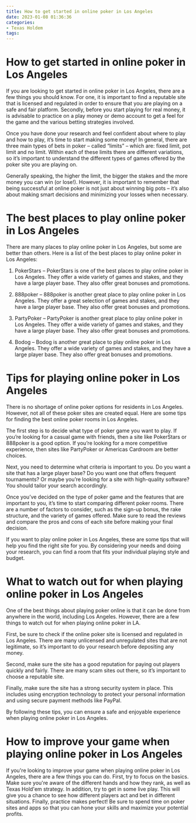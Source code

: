 ```yaml
---
title: How to get started in online poker in Los Angeles 
date: 2023-01-08 01:36:36
categories:
- Texas Holdem
tags:
---
```



#  How to get started in online poker in Los Angeles 

If you are looking to get started in online poker in Los Angeles, there are a few things you should know. For one, it is important to find a reputable site that is licensed and regulated in order to ensure that you are playing on a safe and fair platform. Secondly, before you start playing for real money, it is advisable to practice on a play money or demo account to get a feel for the game and the various betting strategies involved.

Once you have done your research and feel confident about where to play and how to play, it’s time to start making some money! In general, there are three main types of bets in poker – called “limits” – which are: fixed limit, pot limit and no limit. Within each of these limits there are different variations, so it’s important to understand the different types of games offered by the poker site you are playing on.

Generally speaking, the higher the limit, the bigger the stakes and the more money you can win (or lose!). However, it is important to remember that being successful at online poker is not just about winning big pots – it’s also about making smart decisions and minimizing your losses when necessary.

#  The best places to play online poker in Los Angeles 

There are many places to play online poker in Los Angeles, but some are better than others. Here is a list of the best places to play online poker in Los Angeles:

1. PokerStars – PokerStars is one of the best places to play online poker in Los Angeles. They offer a wide variety of games and stakes, and they have a large player base. They also offer great bonuses and promotions.

2. 888poker – 888poker is another great place to play online poker in Los Angeles. They offer a great selection of games and stakes, and they have a large player base. They also offer great bonuses and promotions.

3. PartyPoker – PartyPoker is another great place to play online poker in Los Angeles. They offer a wide variety of games and stakes, and they have a large player base. They also offer great bonuses and promotions.

4. Bodog – Bodog is another great place to play online poker in Los Angeles. They offer a wide variety of games and stakes, and they have a large player base. They also offer great bonuses and promotions.

#  Tips for playing online poker in Los Angeles 

There is no shortage of online poker options for residents in Los Angeles. However, not all of these poker sites are created equal. Here are some tips for finding the best online poker rooms in Los Angeles.

The first step is to decide what type of poker game you want to play. If you’re looking for a casual game with friends, then a site like PokerStars or 888poker is a good option. If you’re looking for a more competitive experience, then sites like PartyPoker or Americas Cardroom are better choices.

Next, you need to determine what criteria is important to you. Do you want a site that has a large player base? Do you want one that offers frequent tournaments? Or maybe you’re looking for a site with high-quality software? You should tailor your search accordingly.

Once you’ve decided on the type of poker game and the features that are important to you, it’s time to start comparing different poker rooms. There are a number of factors to consider, such as the sign-up bonus, the rake structure, and the variety of games offered. Make sure to read the reviews and compare the pros and cons of each site before making your final decision.

If you want to play online poker in Los Angeles, these are some tips that will help you find the right site for you. By considering your needs and doing your research, you can find a room that fits your individual playing style and budget.

#  What to watch out for when playing online poker in Los Angeles 

One of the best things about playing poker online is that it can be done from anywhere in the world, including Los Angeles. However, there are a few things to watch out for when playing online poker in LA.

First, be sure to check if the online poker site is licensed and regulated in Los Angeles. There are many unlicensed and unregulated sites that are not legitimate, so it’s important to do your research before depositing any money.

Second, make sure the site has a good reputation for paying out players quickly and fairly. There are many scam sites out there, so it’s important to choose a reputable site.

Finally, make sure the site has a strong security system in place. This includes using encryption technology to protect your personal information and using secure payment methods like PayPal.

By following these tips, you can ensure a safe and enjoyable experience when playing online poker in Los Angeles.

#  How to improve your game when playing online poker in Los Angeles

If you're looking to improve your game when playing online poker in Los Angeles, there are a few things you can do. First, try to focus on the basics. Make sure you're aware of the different hands and how they rank, as well as Texas Hold'em strategy. In addition, try to get in some live play. This will give you a chance to see how different players act and bet in different situations. Finally, practice makes perfect! Be sure to spend time on poker sites and apps so that you can hone your skills and maximize your potential profits.